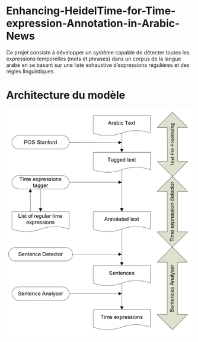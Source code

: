 # Enhancing-HeidelTime-for-Time-expression-Annotation-in-Arabic-News
Ce projet consiste à développer un système capable de détecter toutes les expressions temporelles (mots et phrases) dans un corpus de la langue arabe en se basant sur une liste exhaustive d’expressions régulières et des règles linguistiques.

# Architecture du modèle
![alt text](https://github.com/dahmri/Enhancing-HeidelTime-for-Time-expression-Annotation-in-Arabic-News/blob/master/Architecture%20du%20mode%CC%80le.png)
